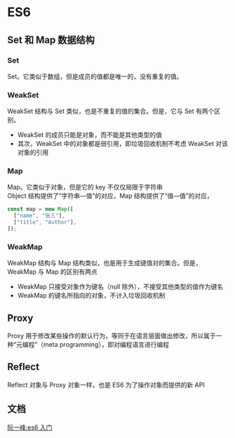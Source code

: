 # ES6

## Set 和 Map 数据结构

### Set

Set。它类似于数组，但是成员的值都是唯一的，没有重复的值。

### WeakSet

WeakSet 结构与 Set 类似，也是不重复的值的集合。但是，它与 Set 有两个区别。

- WeakSet 的成员只能是对象，而不能是其他类型的值
- 其次，WeakSet 中的对象都是弱引用，即垃圾回收机制不考虑 WeakSet 对该对象的引用

### Map

Map。它类似于对象，但是它的 key 不仅仅局限于字符串  
Object 结构提供了“字符串—值”的对应，Map 结构提供了“值—值”的对应，

```js
const map = new Map([
  ["name", "张三"],
  ["title", "Author"],
]);
```

### WeakMap

WeakMap 结构与 Map 结构类似，也是用于生成键值对的集合。但是，WeakMap 与 Map 的区别有两点

- WeakMap 只接受对象作为键名（null 除外），不接受其他类型的值作为键名
- WeakMap 的键名所指向的对象，不计入垃圾回收机制

## Proxy

Proxy 用于修改某些操作的默认行为，等同于在语言层面做出修改，所以属于一种“元编程”（meta programming），即对编程语言进行编程

## Reflect

Reflect 对象与 Proxy 对象一样，也是 ES6 为了操作对象而提供的新 API

## 文档

[阮一峰:es6 入门](https://es6.ruanyifeng.com/)
